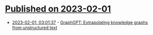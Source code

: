 # [Published on 2023-02-01](index.md)

* [2023-02-01, 03:01:37](https://news.ycombinator.com/item?id=34605772) - [GraphGPT: Extrapolating knowledge graphs from unstructured text](https://github.com/varunshenoy/GraphGPT)
